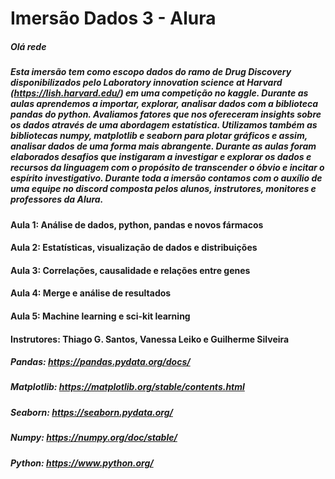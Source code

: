 # Imersão Dados 3 - Alura
##### Olá rede
##### Esta imersão tem como escopo dados do ramo de Drug Discovery disponibilizados pelo Laboratory innovation science at Harvard (https://lish.harvard.edu/) em uma competição no kaggle. Durante as aulas aprendemos a importar, explorar, analisar dados com a biblioteca pandas do python. Avaliamos fatores que nos ofereceram insights sobre os dados através de uma abordagem estatística. Utilizamos também as bibliotecas numpy, matplotlib e seaborn para plotar gráficos e assim, analisar dados de uma forma mais abrangente. Durante as aulas foram elaborados desafios que instigaram a investigar e explorar os dados e recursos da linguagem com o propósito de transcender o óbvio e incitar o espírito investigativo. Durante toda a imersão contamos com o auxílio de uma equipe no discord composta pelos alunos, instrutores, monitores e professores da Alura.

#### Aula 1: Análise de dados, python, pandas e novos fármacos
#### Aula 2: Estatísticas, visualização de dados e distribuições
#### Aula 3: Correlações, causalidade e relações entre genes
#### Aula 4: Merge e análise de resultados
#### Aula 5: Machine learning e sci-kit learning

#### Instrutores: Thiago G. Santos, Vanessa Leiko e Guilherme Silveira

##### Pandas: https://pandas.pydata.org/docs/
##### Matplotlib: https://matplotlib.org/stable/contents.html
##### Seaborn: https://seaborn.pydata.org/
##### Numpy: https://numpy.org/doc/stable/
##### Python: https://www.python.org/
